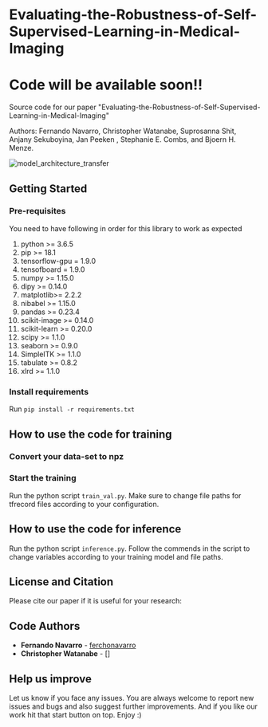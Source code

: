 # Evaluating-the-Robustness-of-Self-Supervised-Learning-in-Medical-Imaging
# Code will be available soon!!


Source code for our paper "Evaluating-the-Robustness-of-Self-Supervised-Learning-in-Medical-Imaging"

Authors: Fernando Navarro, Christopher Watanabe, Suprosanna Shit, Anjany Sekuboyina,  Jan Peeken , Stephanie E. Combs, and Bjoern H. Menze.

![model_architecture_transfer](https://user-images.githubusercontent.com/19378667/118306535-dd69a500-b4e9-11eb-85b9-f529c0c5bbd0.png)


## Getting Started
### Pre-requisites

You need to have following in order for this library to work as expected

1. python >= 3.6.5
2. pip >= 18.1
3. tensorflow-gpu = 1.9.0
4. tensofboard = 1.9.0
4. numpy >= 1.15.0
5. dipy >= 0.14.0
6. matplotlib>= 2.2.2
7. nibabel >= 1.15.0
8. pandas >= 0.23.4
9. scikit-image >= 0.14.0
10. scikit-learn >= 0.20.0
11. scipy >= 1.1.0
12. seaborn >= 0.9.0
13. SimpleITK >= 1.1.0
14. tabulate >= 0.8.2
15. xlrd >= 1.1.0

### Install requirements
Run `pip install -r requirements.txt`


## How to use the code for training
### Convert your data-set to npz


### Start the training
Run the python script `train_val.py`. Make sure to change file paths for tfrecord files according to your configuration.


## How to use the code for inference

Run the python script `inference.py`. Follow the commends in the script to change variables according to your training model and file paths.


## License and Citation

Please cite our paper if it is useful for your research:

## Code Authors

* **Fernando Navarro**  - [ferchonavarro](https://github.com/ferchonavarro)
* **Christopher Watanabe** - []
## Help us improve
Let us know if you face any issues. You are always welcome to report new issues and bugs and also suggest further improvements. And if you like our work hit that start button on top. Enjoy :)
